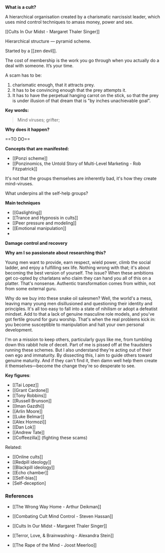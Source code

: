 


**What is a cult?**

A hierarchical organisation created by a charismatic narcissist leader, which uses mind control techniques to amass money, power and sex.

[[Cults In Our Midst - Margaret Thaler Singer]]


Hierarchical structure — pyramid scheme.

Started by a [[zen devil]].

The cost of membership is the work you go through when you actually do a deal with someone. It’s your time.

A scam has to be: 
1. charismatic enough, that it attracts prey. 
2. It has to be convincing enough that the prey attempts it. 
3. It has to have the perpetual hanging carrot on the stick, so that the prey is under illusion of that dream that is "by inches unachievable goal".

**Key words:** 

> Mind viruses; grifter;



**Why does it happen?**

==TO DO==


**Concepts that are manifested:**

- [[Ponzi scheme]]
- [[Ponzinomics, the Untold Story of Multi-Level Marketing - Rob Fitzpatrick]]

It's not that the groups themselves are inherently bad, it's how they create mind-viruses.

What underpins all the self-help groups?

**Main techniques**

- [[Gaslighting]]
- [[Trance and Hypnosis in cults]]
- [[Peer pressure and modeling]]
- [[Emotional manipulation]]
- 


**Damage control and recovery**






**Why am I so passionate about researching this?**

Young men want to provide, earn respect, wield power, climb the social ladder, and enjoy a fulfilling sex life. Nothing wrong with that; it's about becoming the best version of yourself. The issue? When these ambitions get co-opted by charlatans who claim they can hand you all of this on a platter. That's nonsense. Authentic transformation comes from within, not from some external guru.

Why do we buy into these snake oil salesmen? Well, the world's a mess, leaving many young men disillusioned and questioning their identity and principles. It's all too easy to fall into a state of nihilism or adopt a defeatist mindset. Add to that a lack of genuine masculine role models, and you've got fertile ground for guru worship. That's when the real problems kick in: you become susceptible to manipulation and halt your own personal development.

I'm on a mission to keep others, particularly guys like me, from tumbling down this rabbit hole of deceit. Part of me is pissed off at the fraudsters running these schemes. But I also understand they're acting out of their own ego and immaturity. By dissecting this, I aim to guide others toward genuine maturity. And if they can't find it, then damn well help them create it themselves—become the change they're so desperate to see.

**Key figures**:

- [[Tai Lopez]]
- [[Grant Cardone]]
- [[Tony Robbins]]
- [[Russell Brunson]]
- [[Iman Gazdhi]]
- [[Arlin Moore]]
- [[Luke Belmar]]
- [[Alex Hormozi]]
- [[Dan Lok]]
- [[Andrew Tate]]
- [[Coffeezilla]]  (fighting these scams)

Related: 

- [[Online cults]]
- [[Redpill ideology]]
- [[Blackpill ideology]]
- [[Echo chamber]]
- [[Self-bias]]
- [Self-deception]


### References

- [[The Wrong Way Home - Arthur Deikman]]

- [[Combating Cult Mind Control - Steven Hassan]]

- [[Cults In Our Midst - Margaret Thaler Singer]]

- [[Terror, Love, & Brainwashing - Alexandra Stein]]

- [[The Rape of the Mind - Joost Meerloo]]

